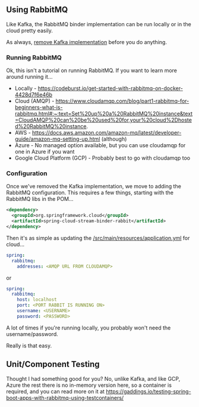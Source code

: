 ## Using RabbitMQ

Like Kafka, the RabbitMQ binder implementation can be run locally or in the cloud pretty easily. 

As always, [remove Kafka implementation](KAFKA.md) before you do anything.

### Running RabbitMQ

Ok, this isn't a tutorial on running RabbitMQ.  If you want to learn more around running it...

* Locally - https://codeburst.io/get-started-with-rabbitmq-on-docker-4428d7f6e46b
* Cloud (AMQP) - https://www.cloudamqp.com/blog/part1-rabbitmq-for-beginners-what-is-rabbitmq.html#:~:text=Set%20up%20a%20RabbitMQ%20instance&text=CloudAMQP%20can%20be%20used%20for,your%20cloud%2Dhosted%20RabbitMQ%20instance.
* AWS - https://docs.aws.amazon.com/amazon-mq/latest/developer-guide/amazon-mq-setting-up.html (although)
* Azure - No managed option available, but you can use cloudamqp for one in Azure if you want
* Google Cloud Platform (GCP) - Probably best to go with cloudamqp too

### Configuration

Once we've removed the Kafka implementation, we move to adding the RabbitMQ configuration.  This requires a few things, starting 
with the RabbitMQ libs in the POM...

```xml
<dependency>
  <groupId>org.springframework.cloud</groupId>
  <artifactId>spring-cloud-stream-binder-rabbit</artifactId>
</dependency>
```

Then it's as simple as updating the [/src/main/resources/application.yml](/src/main/resources/application.yml) for cloud...

```yaml
spring:
  rabbitmq:
    addresses: <AMQP URL FROM CLOUDAMQP>
```

or 

```yaml
spring:
  rabbitmq:
    host: localhost
    port: <PORT RABBIT IS RUNNING ON>
    username: <USERNAME>
    password: <PASSWORD>    
```

A lot of times if you're running locally, you probably won't need the username/password.

Really is that easy.

## Unit/Component Testing

Thought I had something good for you?  No, unlike Kafka, and like GCP, Azure the rest there is no in-memory 
version here, so a container is required, and you can read more on it at https://gaddings.io/testing-spring-boot-apps-with-rabbitmq-using-testcontainers/



